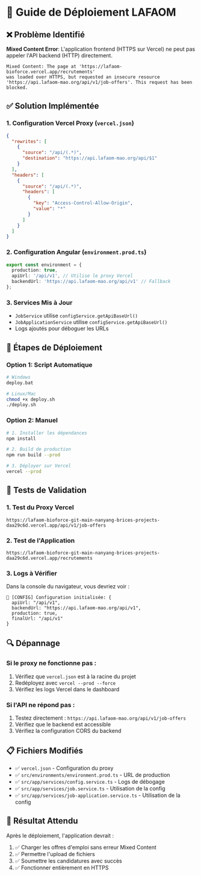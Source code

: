# 🚀 Guide de Déploiement LAFAOM

## ❌ Problème Identifié

**Mixed Content Error**: L'application frontend (HTTPS sur Vercel) ne peut pas appeler l'API backend (HTTP) directement.

```
Mixed Content: The page at 'https://lafaom-bioforce.vercel.app/recrutements' 
was loaded over HTTPS, but requested an insecure resource 
'https://api.lafaom-mao.org/api/v1/job-offers'. This request has been blocked.
```

## ✅ Solution Implémentée

### 1. **Configuration Vercel Proxy** (`vercel.json`)
```json
{
  "rewrites": [
    {
      "source": "/api/(.*)",
      "destination": "https://api.lafaom-mao.org/api/$1"
    }
  ],
  "headers": [
    {
      "source": "/api/(.*)",
      "headers": [
        {
          "key": "Access-Control-Allow-Origin",
          "value": "*"
        }
      ]
    }
  ]
}
```

### 2. **Configuration Angular** (`environment.prod.ts`)
```typescript
export const environment = {
  production: true,
  apiUrl: '/api/v1', // Utilise le proxy Vercel
  backendUrl: 'https://api.lafaom-mao.org/api/v1' // Fallback
};
```

### 3. **Services Mis à Jour**
- `JobService` utilise `configService.getApiBaseUrl()`
- `JobApplicationService` utilise `configService.getApiBaseUrl()`
- Logs ajoutés pour déboguer les URLs

## 🔄 Étapes de Déploiement

### Option 1: Script Automatique
```bash
# Windows
deploy.bat

# Linux/Mac
chmod +x deploy.sh
./deploy.sh
```

### Option 2: Manuel
```bash
# 1. Installer les dépendances
npm install

# 2. Build de production
npm run build --prod

# 3. Déployer sur Vercel
vercel --prod
```

## 🧪 Tests de Validation

### 1. **Test du Proxy Vercel**
```
https://lafaom-bioforce-git-main-nanyang-brices-projects-daa29c6d.vercel.app/api/v1/job-offers
```

### 2. **Test de l'Application**
```
https://lafaom-bioforce-git-main-nanyang-brices-projects-daa29c6d.vercel.app/recrutements
```

### 3. **Logs à Vérifier**
Dans la console du navigateur, vous devriez voir :
```
🔧 [CONFIG] Configuration initialisée: {
  apiUrl: "/api/v1",
  backendUrl: "https://api.lafaom-mao.org/api/v1",
  production: true,
  finalUrl: "/api/v1"
}
```

## 🔍 Dépannage

### Si le proxy ne fonctionne pas :
1. Vérifiez que `vercel.json` est à la racine du projet
2. Redéployez avec `vercel --prod --force`
3. Vérifiez les logs Vercel dans le dashboard

### Si l'API ne répond pas :
1. Testez directement : `https://api.lafaom-mao.org/api/v1/job-offers`
2. Vérifiez que le backend est accessible
3. Vérifiez la configuration CORS du backend

## 📋 Fichiers Modifiés

- ✅ `vercel.json` - Configuration du proxy
- ✅ `src/environments/environment.prod.ts` - URL de production
- ✅ `src/app/services/config.service.ts` - Logs de débogage
- ✅ `src/app/services/job.service.ts` - Utilisation de la config
- ✅ `src/app/services/job-application.service.ts` - Utilisation de la config

## 🎯 Résultat Attendu

Après le déploiement, l'application devrait :
1. ✅ Charger les offres d'emploi sans erreur Mixed Content
2. ✅ Permettre l'upload de fichiers
3. ✅ Soumettre les candidatures avec succès
4. ✅ Fonctionner entièrement en HTTPS
